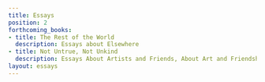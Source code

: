 ```yaml
---
title: Essays
position: 2
forthcoming_books:
- title: The Rest of the World
  description: Essays about Elsewhere
- title: Not Untrue, Not Unkind
  description: Essays About Artists and Friends, About Art and Friendship
layout: essays
---
```


